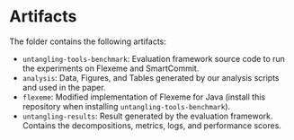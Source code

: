 # Artifacts

The folder contains the following artifacts:

- `untangling-tools-benchmark`: Evaluation framework source code to run the experiments on Flexeme and SmartCommit.
- `analysis`: Data, Figures, and Tables generated by our analysis scripts and used in the paper.
- `flexeme`: Modified implementation of Flexeme for Java (install this repository when installing `untangling-tools-benchmark`).
- `untangling-results`: Result generated by the evaluation framework. Contains the decompositions, metrics, logs, and performance scores.
